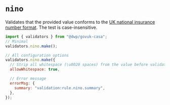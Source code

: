 # `nino`

Validates that the provided value conforms to the [UK national insurance number format](https://en.wikipedia.org/wiki/National_Insurance_number#Format). The test is case-insensitive.

```javascript
import { validators } from "@dwp/govuk-casa";
// Minimal
validators.nino.make();
```

```javascript
// All configuration options
validators.nino.make({
  // Strip all whitespace (\u0020 spaces) from the value before validating it
  allowWhitespace: true,

  // Error message
  errorMsg: {
    summary: "validation:rule.nino.summary",
  },
});
```
